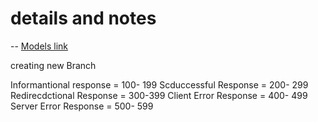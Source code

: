# details and notes

-- [Models link](https://app.eraser.io/workspace/YtPqZ1VogxGy1jzIDkzj)


creating new Branch


Informantional response = 100- 199
Scduccessful Response = 200- 299
Redirecdctional Response = 300-399
Client Error Response = 400- 499
Server Error Response = 500- 599